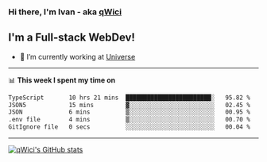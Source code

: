 ### Hi there, I'm Ivan - aka [qWici][website]

## I'm a Full-stack WebDev!
- 🔭 I’m currently working at [Universe][universe]

---

📊 **This week I spent my time on**
<!--START_SECTION:waka-->

```txt
TypeScript       10 hrs 21 mins  ████████████████████████░   95.82 %
JSON5            15 mins         ▓░░░░░░░░░░░░░░░░░░░░░░░░   02.45 %
JSON             6 mins          ▒░░░░░░░░░░░░░░░░░░░░░░░░   00.95 %
.env file        4 mins          ▒░░░░░░░░░░░░░░░░░░░░░░░░   00.70 %
GitIgnore file   0 secs          ░░░░░░░░░░░░░░░░░░░░░░░░░   00.04 %
```

<!--END_SECTION:waka-->

---

[![qWici's GitHub stats](https://github-readme-stats.vercel.app/api?username=qWici)](https://github.com/qWici/github-readme-stats)

[website]: https://devkucher.com
[twitter]: https://twitter.com/KucherDev
[linkedin]: https://www.linkedin.com/in/ivankucher
[universe]: https://universeapps.limited
